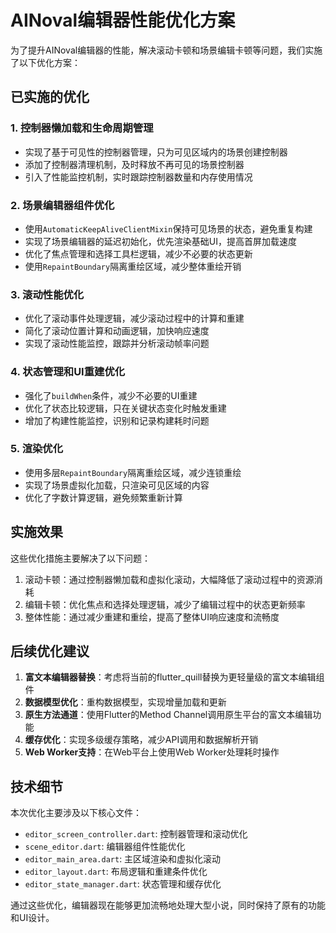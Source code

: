 # AINoval编辑器性能优化方案

为了提升AINoval编辑器的性能，解决滚动卡顿和场景编辑卡顿等问题，我们实施了以下优化方案：

## 已实施的优化

### 1. 控制器懒加载和生命周期管理
- 实现了基于可见性的控制器管理，只为可见区域内的场景创建控制器
- 添加了控制器清理机制，及时释放不再可见的场景控制器
- 引入了性能监控机制，实时跟踪控制器数量和内存使用情况

### 2. 场景编辑器组件优化
- 使用`AutomaticKeepAliveClientMixin`保持可见场景的状态，避免重复构建
- 实现了场景编辑器的延迟初始化，优先渲染基础UI，提高首屏加载速度
- 优化了焦点管理和选择工具栏逻辑，减少不必要的状态更新
- 使用`RepaintBoundary`隔离重绘区域，减少整体重绘开销

### 3. 滚动性能优化
- 优化了滚动事件处理逻辑，减少滚动过程中的计算和重建
- 简化了滚动位置计算和动画逻辑，加快响应速度
- 实现了滚动性能监控，跟踪并分析滚动帧率问题

### 4. 状态管理和UI重建优化
- 强化了`buildWhen`条件，减少不必要的UI重建
- 优化了状态比较逻辑，只在关键状态变化时触发重建
- 增加了构建性能监控，识别和记录构建耗时问题

### 5. 渲染优化
- 使用多层`RepaintBoundary`隔离重绘区域，减少连锁重绘
- 实现了场景虚拟化加载，只渲染可见区域的内容
- 优化了字数计算逻辑，避免频繁重新计算

## 实施效果

这些优化措施主要解决了以下问题：
1. 滚动卡顿：通过控制器懒加载和虚拟化滚动，大幅降低了滚动过程中的资源消耗
2. 编辑卡顿：优化焦点和选择处理逻辑，减少了编辑过程中的状态更新频率
3. 整体性能：通过减少重建和重绘，提高了整体UI响应速度和流畅度

## 后续优化建议

1. **富文本编辑器替换**：考虑将当前的flutter_quill替换为更轻量级的富文本编辑组件
2. **数据模型优化**：重构数据模型，实现增量加载和更新
3. **原生方法通道**：使用Flutter的Method Channel调用原生平台的富文本编辑功能
4. **缓存优化**：实现多级缓存策略，减少API调用和数据解析开销
5. **Web Worker支持**：在Web平台上使用Web Worker处理耗时操作

## 技术细节

本次优化主要涉及以下核心文件：
- `editor_screen_controller.dart`: 控制器管理和滚动优化
- `scene_editor.dart`: 编辑器组件性能优化
- `editor_main_area.dart`: 主区域渲染和虚拟化滚动
- `editor_layout.dart`: 布局逻辑和重建条件优化
- `editor_state_manager.dart`: 状态管理和缓存优化

通过这些优化，编辑器现在能够更加流畅地处理大型小说，同时保持了原有的功能和UI设计。 